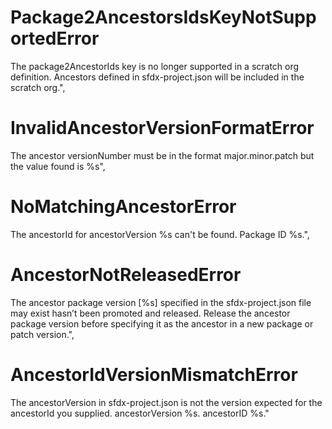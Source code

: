 # Package2AncestorsIdsKeyNotSupportedError

The package2AncestorIds key is no longer supported in a scratch org definition. Ancestors defined in sfdx-project.json will be included in the scratch org.",

# InvalidAncestorVersionFormatError

The ancestor versionNumber must be in the format major.minor.patch but the value found is %s",

# NoMatchingAncestorError

The ancestorId for ancestorVersion %s can't be found. Package ID %s.",

# AncestorNotReleasedError

The ancestor package version [%s] specified in the sfdx-project.json file may exist hasn’t been promoted and released. Release the ancestor package version before specifying it as the ancestor in a new package or patch version.",

# AncestorIdVersionMismatchError

The ancestorVersion in sfdx-project.json is not the version expected for the ancestorId you supplied. ancestorVersion %s. ancestorID %s."
